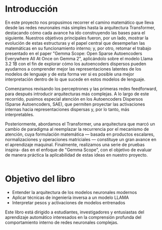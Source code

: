 # Introducción

En este proyecto nos propusimos recorrer el camino matemático que lleva
desde las redes neuronales más simples hasta la arquitectura Transformer,
destacando cómo cada avance ha ido construyendo las bases para el siguiente. 
Nuestros objetivos principales fueron, por un lado, mostrar la evolución
de estas estructuras y el papel central que desempeñan las matemáticas en su
funcionamiento interno; y, por otro, retomar el trabajo presentado en el paper 
"Gemma Scope: Open Sparse Autoencoders Everywhere All At Once on
Gemma 2", aplicándolo sobre el modelo Llama 3.2 1B con el fin de explorar
cómo los autoencoders dispersos pueden ayudarnos a comprender mejor las
representaciones latentes de los modelos de lenguaje y de esta forma ver si
es posible una mejor interpretación dentro de lo que sucede en estos modelos
de lenguaje.

Comenzamos revisando los perceptrones y las primeras redes feedforward,
para después introducir arquitecturas más complejas. A lo largo de este 
recorrido, pusimos especial atención en los Autoencoders Dispersos (Sparse
Autoencoders, SAE), que permiten proyectar las activaciones internas hacia
representaciones dispersas y, por lo tanto, más interpretables.

Posteriormente, abordamos el Transformer, una arquitectura que marcó 
un cambio de paradigma al reemplazar la recurrencia por el mecanismo
de atención, cuya formulación matemática — basada en productos escalares,
normalizaciones y operaciones matriciales — constituye un gran avance en el
aprendizaje maquinal. Finalmente, realizamos una serie de pruebas inspira-
das en el enfoque de "Gemma Scope", con el objetivo de evaluar de manera
práctica la aplicabilidad de estas ideas en nuestro proyecto.




```{tableofcontents}
```

# Objetivo del libro

* Entender la arquitectura  de los modelos neuronales modernos
* Aplicar técnicas de ingeniería inversa a un modelo LLAMA
* Interpretar pesos y activaciones de modelos entrenados 

Este libro está dirigido a estudiantes, investigadores y entusiastas del aprendizaje automático interesados en la comprensión profunda del comportamiento interno de redes neuronales complejas.
